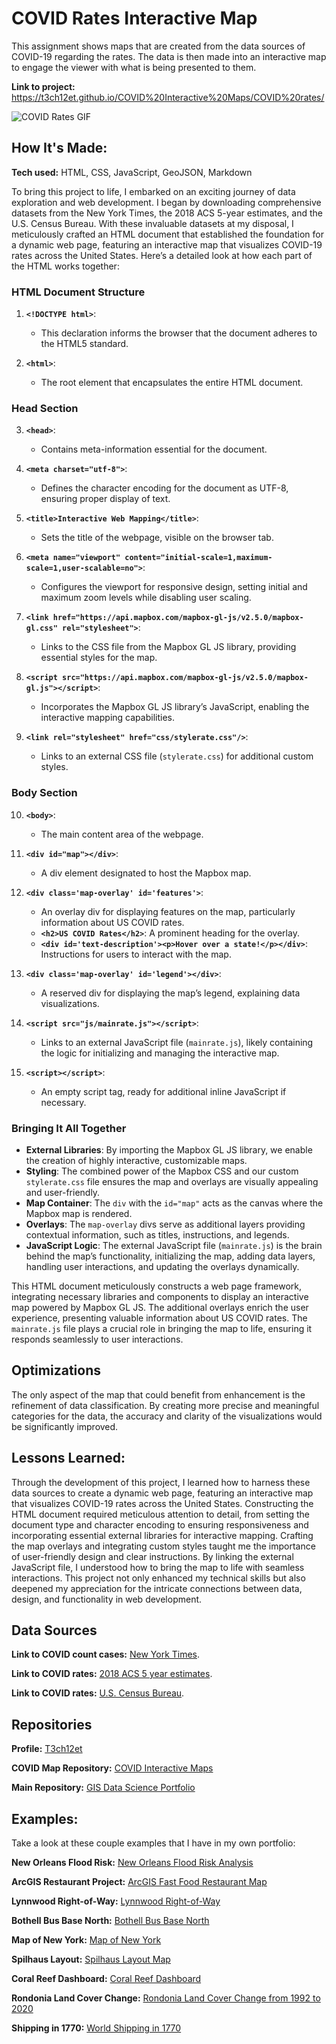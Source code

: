 # COVID Rates Interactive Map
This assignment shows maps that are created from the data sources of COVID-19 regarding the rates. The data is then made into an interactive map to engage the viewer with what is being presented to them.

**Link to project:** https://t3ch12et.github.io/COVID%20Interactive%20Maps/COVID%20rates/

<img src="./COVID Rates Interactive Map.gif" img alt = "COVID Rates GIF"/>

## How It's Made:

**Tech used:** HTML, CSS, JavaScript, GeoJSON, Markdown

To bring this project to life, I embarked on an exciting journey of data exploration and web development. I began by downloading comprehensive datasets from the New York Times, the 2018 ACS 5-year estimates, and the U.S. Census Bureau. With these invaluable datasets at my disposal, I meticulously crafted an HTML document that established the foundation for a dynamic web page, featuring an interactive map that visualizes COVID-19 rates across the United States. Here’s a detailed look at how each part of the HTML works together:

### HTML Document Structure

1. **`<!DOCTYPE html>`**:
    - This declaration informs the browser that the document adheres to the HTML5 standard.

2. **`<html>`**:
    - The root element that encapsulates the entire HTML document.

### Head Section

3. **`<head>`**:
    - Contains meta-information essential for the document.

4. **`<meta charset="utf-8">`**:
    - Defines the character encoding for the document as UTF-8, ensuring proper display of text.

5. **`<title>Interactive Web Mapping</title>`**:
    - Sets the title of the webpage, visible on the browser tab.

6. **`<meta name="viewport" content="initial-scale=1,maximum-scale=1,user-scalable=no">`**:
    - Configures the viewport for responsive design, setting initial and maximum zoom levels while disabling user scaling.

7. **`<link href="https://api.mapbox.com/mapbox-gl-js/v2.5.0/mapbox-gl.css" rel="stylesheet">`**:
    - Links to the CSS file from the Mapbox GL JS library, providing essential styles for the map.

8. **`<script src="https://api.mapbox.com/mapbox-gl-js/v2.5.0/mapbox-gl.js"></script>`**:
    - Incorporates the Mapbox GL JS library’s JavaScript, enabling the interactive mapping capabilities.

9. **`<link rel="stylesheet" href="css/stylerate.css"/>`**:
    - Links to an external CSS file (`stylerate.css`) for additional custom styles.

### Body Section

10. **`<body>`**:
    - The main content area of the webpage.

11. **`<div id="map"></div>`**:
    - A div element designated to host the Mapbox map.

12. **`<div class='map-overlay' id='features'>`**:
    - An overlay div for displaying features on the map, particularly information about US COVID rates.
    - **`<h2>US COVID Rates</h2>`**: A prominent heading for the overlay.
    - **`<div id='text-description'><p>Hover over a state!</p></div>`**: Instructions for users to interact with the map.

13. **`<div class='map-overlay' id='legend'></div>`**:
    - A reserved div for displaying the map’s legend, explaining data visualizations.

14. **`<script src="js/mainrate.js"></script>`**:
    - Links to an external JavaScript file (`mainrate.js`), likely containing the logic for initializing and managing the interactive map.

15. **`<script></script>`**:
    - An empty script tag, ready for additional inline JavaScript if necessary.

### Bringing It All Together

- **External Libraries**: By importing the Mapbox GL JS library, we enable the creation of highly interactive, customizable maps.
- **Styling**: The combined power of the Mapbox CSS and our custom `stylerate.css` file ensures the map and overlays are visually appealing and user-friendly.
- **Map Container**: The `div` with the `id="map"` acts as the canvas where the Mapbox map is rendered.
- **Overlays**: The `map-overlay` divs serve as additional layers providing contextual information, such as titles, instructions, and legends.
- **JavaScript Logic**: The external JavaScript file (`mainrate.js`) is the brain behind the map’s functionality, initializing the map, adding data layers, handling user interactions, and updating the overlays dynamically.

This HTML document meticulously constructs a web page framework, integrating necessary libraries and components to display an interactive map powered by Mapbox GL JS. The additional overlays enrich the user experience, presenting valuable information about US COVID rates. The `mainrate.js` file plays a crucial role in bringing the map to life, ensuring it responds seamlessly to user interactions.

## Optimizations

The only aspect of the map that could benefit from enhancement is the refinement of data classification. By creating more precise and meaningful categories for the data, the accuracy and clarity of the visualizations would be significantly improved.

## Lessons Learned:

Through the development of this project, I learned how to harness these data sources to create a dynamic web page, featuring an interactive map that visualizes COVID-19 rates across the United States. Constructing the HTML document required meticulous attention to detail, from setting the document type and character encoding to ensuring responsiveness and incorporating essential external libraries for interactive mapping. Crafting the map overlays and integrating custom styles taught me the importance of user-friendly design and clear instructions. By linking the external JavaScript file, I understood how to bring the map to life with seamless interactions. This project not only enhanced my technical skills but also deepened my appreciation for the intricate connections between data, design, and functionality in web development.

## Data Sources
**Link to COVID count cases:** [New York Times](https://github.com/nytimes/covid-19-data/blob/43d32dde2f87bd4dafbb7d23f5d9e878124018b8/live/us-counties.csv).

**Link to COVID rates:** [2018 ACS 5 year estimates](https://data.census.gov/cedsci/table?g=0100000US%24050000&d=ACS%205-Year%20Estimates%20Data%20Profiles&tid=ACSDP5Y2018.DP05&hidePreview=true).

**Link to COVID rates:** [U.S. Census Bureau](https://www.census.gov/geographies/mapping-files/time-series/geo/carto-boundary-file.html).

## Repositories
**Profile:** [T3ch12et](https://github.com/T3ch12et)

**COVID Map Repository:** [COVID Interactive Maps](https://github.com/T3ch12et/GIS-Data-Science-Portfolio/tree/main/COVID-Interactive-Maps)

**Main Repository:** [GIS Data Science Portfolio](https://github.com/T3ch12et/GIS-Data-Science-Portfolio)

## Examples:
Take a look at these couple examples that I have in my own portfolio:

**New Orleans Flood Risk:** [New Orleans Flood Risk Analysis](https://github.com/T3ch12et/GIS-Data-Science-Portfolio/tree/main/New-Orleans-Flood-Analysis)

**ArcGIS Restaurant Project:** [ArcGIS Fast Food Restaurant Map](https://github.com/T3ch12et/GIS-Data-Science-Portfolio/tree/main/ArcGIS-Restaurant-Project)

**Lynnwood Right-of-Way:** [Lynnwood Right-of-Way](https://github.com/T3ch12et/GIS-Data-Science-Portfolio/tree/main/Furtado-and-Associates-Projects/Lynnwood%20Right-of-Way)

**Bothell Bus Base North:** [Bothell Bus Base North](https://github.com/T3ch12et/GIS-Data-Science-Portfolio/tree/main/Furtado-and-Associates-Projects/Bothell%20Bus%20Base%20North)

**Map of New York:** [Map of New York](https://github.com/T3ch12et/GIS-Data-Science-Portfolio/tree/main/ESRI-MOOC-Cartography/Map-of-New-York)

**Spilhaus Layout:** [Spilhaus Layout Map](https://github.com/T3ch12et/GIS-Data-Science-Portfolio/tree/main/ESRI-MOOC-Cartography/Spilhaus-Layout)

**Coral Reef Dashboard:** [Coral Reef Dashboard](https://github.com/T3ch12et/GIS-Data-Science-Portfolio/tree/main/ESRI-MOOC-GIS-for-Climate-Action/Coral-Reef-Dashboard)

**Rondonia Land Cover Change:** [Rondonia Land Cover Change from 1992 to 2020](https://github.com/T3ch12et/GIS-Data-Science-Portfolio/tree/main/ESRI-MOOC-GIS-for-Climate-Action/Rondonia-Land-Cover-Change)

**Shipping in 1770:** [World Shipping in 1770](https://github.com/T3ch12et/GIS-Data-Science-Portfolio/tree/main/ESRI-MOOC-Cartography/Shipping-in-1770)
